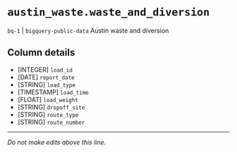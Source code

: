 # `austin_waste.waste_and_diversion`
`bq-1` | `bigquery-public-data`
Austin waste and diversion

## Column details
* [INTEGER]   `load_id`
* [DATE]      `report_date`
* [STRING]    `load_type`
* [TIMESTAMP] `load_time`
* [FLOAT]     `load_weight`
* [STRING]    `dropoff_site`
* [STRING]    `route_type`
* [STRING]    `route_number`

-------------------------------------------------------------------------------
*Do not make edits above this line.*
